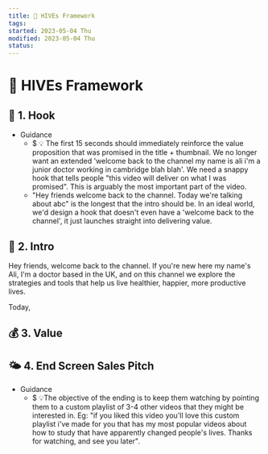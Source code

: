 ```yaml
---
title: 🐝 HIVEs Framework
tags: 
started: 2023-05-04 Thu
modified: 2023-05-04 Thu
status: 
---
```

# 🐝 HIVEs Framework

## 🎣  1. Hook

- Guidance
    - $ 💡 The first 15 seconds should immediately reinforce the value proposition that was promised in the title + thumbnail. We no longer want an extended 'welcome back to the channel my name is ali i'm a junior doctor working in cambridge blah blah'. We need a snappy hook that tells people "this video will deliver on what I was promised". This is arguably the most important part of the video.
    - "Hey friends welcome back to the channel. Today we're talking about abc" is the longest that the intro should be. In an ideal world, we'd design a hook that doesn't even have a 'welcome back to the channel', it just launches straight into delivering value.

## 💭 2. Intro

Hey friends, welcome back to the channel. If you're new here my name's Ali, I'm a doctor based in the UK, and on this channel we explore the strategies and tools that help us live healthier, happier, more productive lives.

Today, 

## 💰 3. Value

## 🌤 4. End Screen Sales Pitch

- Guidance
	- $ 💡The objective of the ending is to keep them watching by pointing them to a custom playlist of 3-4 other videos that they might be interested in. Eg: "if you liked this video you'll love this custom playlist i've made for you that has my most popular videos about how to study that have apparently changed people's lives. Thanks for watching, and see you later".